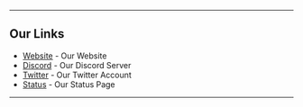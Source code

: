 <hr>

<h2>Our Links</h2>
<ul>
  <li><a href="https://arcaniumbot.xyz/">Website</a> - Our Website</li>
  <li><a href="https://discord.gg/zwkBAQhQ8b">Discord</a> - Our Discord Server</li>
  <li><a href="https://twitter.com/ArcaniumBot">Twitter</a> - Our Twitter Account</li>
  <li><a href="https://arcaniumbot.instatus.com/">Status</a> - Our Status Page</li>
</ul>

<hr>
